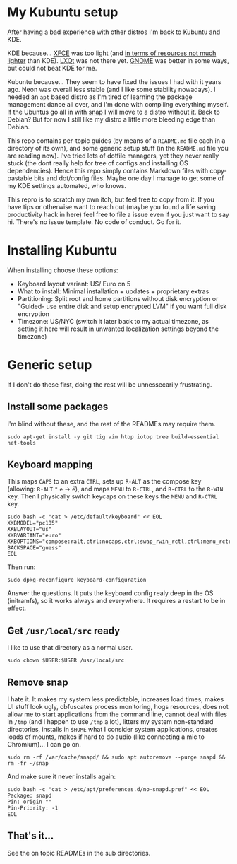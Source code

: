 # My Kubuntu setup

After having a bad experience with other distros I'm back to Kubuntu and KDE.

KDE because... [XFCE](https://www.xfce.org) was too light (and [in terms of resources not much lighter](https://www.forbes.com/sites/jasonevangelho/2019/10/23/bold-prediction-kde-will-steal-the-lightweight-linux-desktop-crown-in-2020) than KDE). [LXQt](https://lxqt.org) was not there yet. [GNOME](https://www.gnome.org/gnome-3) was better in some ways, but could not beat KDE for me.

Kubuntu because... They seem to have fixed the issues I had with it years ago. Neon was overall less stable (and I like some stability nowadays). I needed an `apt` based distro as I'm tired of learning the package management dance all over, and I'm done with compiling everything myself. If the Ubuntus go all in with [snap](/docs/installing-snapd) I will move to a distro without it. Back to Debian? But for now I still like my distro a little more bleeding edge than Debian.

This repo contains per-topic guides (by means of a `README.md` file each in a directory of its own), and some generic setup stuff (in the `README.md` file you are reading now). I've tried lots of dotfile managers, yet they never really stuck (the dont really help for tree of configs and installing OS dependencies). Hence this repo simply contains Markdown files with copy-pastable bits and dot/config files. Maybe one day I manage to get some of my KDE settings automated, who knows.

This repro is to scratch my own itch, but feel free to copy from it. If you have tips or otherwise want to reach out (maybe you found a life saving productivity hack in here) feel free to file a issue even if you just want to say hi. There's no issue template. No code of conduct. Go for it.


# Installing Kubuntu

When installing choose these options:

* Keyboard layout variant: US/ Euro on 5
* What to install: Minimal installation + updates + proprietary extras
* Partitioning: Split root and home partitions without disk encryption or "Guided- use entire disk and setup encrypted LVM" if you want full disk encryption
* Timezone: US/NYC (switch it later back to my actual timezone, as setting it here will result in unwanted localization settings beyond the timezone)


# Generic setup

If I don't do these first, doing the rest will be unnessecarily frustrating.


## Install some packages

I'm blind without these, and the rest of the READMEs may require them.

```
sudo apt-get install -y git tig vim htop iotop tree build-essential net-tools
```


## Keyboard mapping

This maps `CAPS` to an extra `CTRL`, sets up `R-ALT` as the compose key
(allowing: `R-ALT` `"` `e` → `ë`), and maps `MENU` to `R-CTRL`, and `R-CTRL` to the `R-WIN` key.
Then I physically switch keycaps on these keys the `MENU` and `R-CTRL` key.

```
sudo bash -c "cat > /etc/default/keyboard" << EOL
XKBMODEL="pc105"
XKBLAYOUT="us"
XKBVARIANT="euro"
XKBOPTIONS="compose:ralt,ctrl:nocaps,ctrl:swap_rwin_rctl,ctrl:menu_rctrl"
BACKSPACE="guess"
EOL
```

Then run:

```
sudo dpkg-reconfigure keyboard-configuration
```

Answer the questions. It puts the keyboard config realy deep in the OS (initramfs), so it works always and everywhere. It requires a restart to be in effect.


## Get `/usr/local/src` ready

I like to use that directory as a normal user.

```
sudo chown $USER:$USER /usr/local/src
```


## Remove snap

I hate it. It makes my system less predictable, increases load times, makes UI stuff look ugly, obfuscates process monitoring, hogs resources, does not allow me to start applications from the command line, cannot deal with files in `/tmp` (and I happen to use `/tmp` a lot), litters my system non-standard directories, installs in `$HOME` what I consider system applications, creates loads of mounts, makes if hard to do audio (like connecting a mic to Chromium)... I can go on.

```
sudo rm -rf /var/cache/snapd/ && sudo apt autoremove --purge snapd && rm -fr ~/snap
```

And make sure it never installs again:

```
sudo bash -c "cat > /etc/apt/preferences.d/no-snapd.pref" << EOL
Package: snapd
Pin: origin ""
Pin-Priority: -1
EOL
```


## That's it...

See the on topic READMEs in the sub directories.
